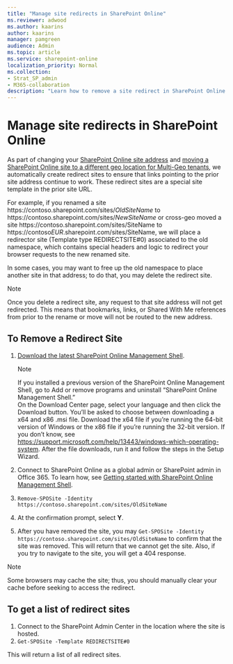 ```yaml
---
title: "Manage site redirects in SharePoint Online"
ms.reviewer: adwood
ms.author: kaarins
author: kaarins
manager: pamgreen
audience: Admin
ms.topic: article
ms.service: sharepoint-online
localization_priority: Normal
ms.collection:  
- Strat_SP_admin
- M365-collaboration
description: "Learn how to remove a site redirect in SharePoint Online."
---
```


# Manage site redirects in SharePoint Online

As part of changing your [SharePoint Online site address](change-site-address.md) and [moving a SharePoint Online site to a different geo location for Multi-Geo tenants](https://docs.microsoft.com/en-us/office365/enterprise/move-sharepoint-between-geo-locations), we automatically create redirect sites to ensure that links pointing to the prior site address continue to work. These redirect sites are a special site template in the prior site URL.

For example, if you renamed a site https<i></i>://contoso<i></i>.sharepoint.com/sites/*OldSiteName* to https<i></i>://contoso.sharepoint.com/sites/*NewSiteName* or cross-geo moved a site https<i></i>://contoso.sharepoint.com/sites/SiteName to https<i></i>://contoso*EUR*.sharepoint.com/sites/SiteName, we will place a redirector site (Template type REDIRECTSITE#0) associated to the old namespace, which contains special headers and logic to redirect your browser requests to the new renamed site.

In some cases, you may want to free up the old namespace to place another site in that address; to do that, you may delete the redirect site.

> [!NOTE]
> Once you delete a redirect site, any request to that site address will not get redirected. This means that bookmarks, links, or Shared With Me references from prior to the rename or move will not be routed to the new address.

## To Remove a Redirect Site

1. [Download the latest SharePoint Online Management Shell](https://go.microsoft.com/fwlink/p/?LinkId=255251).

    > [!NOTE]
    > If you installed a previous version of the SharePoint Online Management Shell, go to Add or remove programs and uninstall “SharePoint Online Management Shell.” <br>On the Download Center page, select your language and then click the Download button. You’ll be asked to choose between downloading a x64 and x86 .msi file. Download the x64 file if you’re running the 64-bit version of Windows or the x86 file if you’re running the 32-bit version. If you don’t know, see https://support.microsoft.com/help/13443/windows-which-operating-system. After the file downloads, run it and follow the steps in the Setup Wizard. 
    
2. Connect to SharePoint Online as a global admin or SharePoint admin in Office 365. To learn how, see [Getting started with SharePoint Online Management Shell](/powershell/sharepoint/sharepoint-online/connect-sharepoint-online).
1. `Remove-SPOSite -Identity https://contoso.sharepoint.com/sites/OldSiteName`
1. At the confirmation prompt, select **Y**.
4. After you have removed the site, you may `Get-SPOSite -Identity https://contoso.sharepoint.com/sites/OldSiteName` to confirm that the site was removed. This will return that we cannot get the site. Also, if you try to navigate to the site, you will get a 404 response.

> [!NOTE]
> Some browsers may cache the site; thus, you should manually clear your cache before seeking to access the redirect.

## To get a list of redirect sites

1. Connect to the SharePoint Admin Center in the location where the site is hosted.
2. `Get-SPOSite -Template REDIRECTSITE#0`

This will return a list of all redirect sites.

